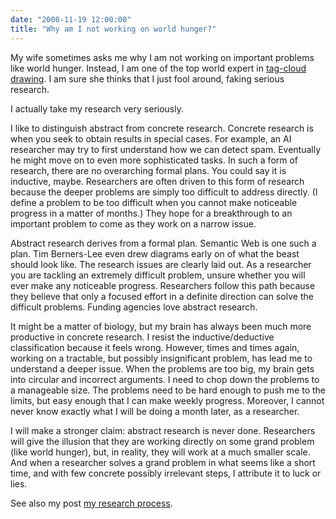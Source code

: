 ```yaml
---
date: "2008-11-19 12:00:00"
title: "Why am I not working on world hunger?"
---
```




My wife sometimes asks me why I am not working on important problems like world hunger. Instead, I am one of the top world expert in [tag-cloud drawing](http://arxiv.org/abs/cs/0703109). I am sure she thinks that I just fool around, faking serious research.

I actually take my research very seriously.

I like to distinguish abstract from concrete research. Concrete research is when you seek to obtain results in special cases. For example, an AI researcher may try to first understand how we can detect spam. Eventually he might move on to even more sophisticated tasks. In such a form of research, there are no overarching formal plans. You could say it is inductive, maybe. Researchers are often driven to this form of research because the deeper problems are simply too difficult to address directly. (I define a problem to be too difficult when you cannot make noticeable progress in a matter of months.) They hope for a breakthrough to an important problem to come as they work on a narrow issue.

Abstract research derives from a formal plan. Semantic Web is one such a plan. Tim Berners-Lee even drew diagrams early on of what the beast should look like. The research issues are clearly laid out. As a researcher you are tackling an extremely difficult problem, unsure whether you will ever make any noticeable progress. Researchers follow this path because they believe that only a focused effort in a definite direction can solve the difficult problems. Funding agencies love abstract research.

It might be a matter of biology, but my brain has always been much more productive in concrete research. I resist the inductive/deductive classification because it feels wrong. However, times and times again, working on a tractable, but possibly insignificant problem, has lead me to understand a deeper issue. When the problems are too big, my brain gets into circular and incorrect arguments. I need to chop down the problems to a manageable size. The problems need to be hard enough to push me to the limits, but easy enough that I can make weekly progress. Moreover, I cannot never know exactly what I will be doing a month later, as a researcher.

I will make a stronger claim: abstract research is never done. Researchers will give the illusion that they are working directly on some grand problem (like world hunger), but, in reality, they will work at a much smaller scale. And when a researcher solves a grand problem in what seems like a short time, and with few concrete possibly irrelevant steps, I attribute it to luck or lies.

See also my post [my research process](/lemire/blog/2007/11/19/my-research-process/).

